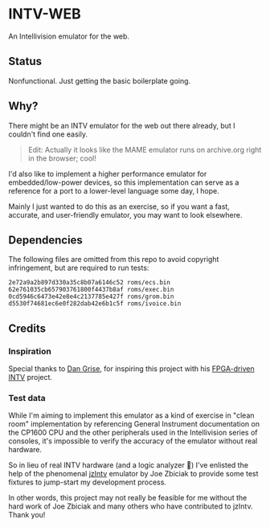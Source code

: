 # INTV-WEB

An Intellivision emulator for the web.

## Status

Nonfunctional. Just getting the basic boilerplate going.

## Why?

There might be an INTV emulator for the web out there already, but I couldn't find
one easily.

> Edit: Actually it looks like the MAME emulator runs on archive.org right in
> the browser; cool!

I'd also like to implement a higher performance emulator for embedded/low-power
devices, so this implementation can serve as a reference for a port to a
lower-level language some day, I hope.

Mainly I just wanted to do this as an exercise, so if you want a fast, accurate,
and user-friendly emulator, you may want to look elsewhere.

## Dependencies

The following files are omitted from this repo to avoid copyright infringement,
but are required to run tests:

```
2e72a9a2b897d330a35c8b07a6146c52 roms/ecs.bin
62e761035cb657903761800f4437b8af roms/exec.bin
0cd5946c6473e42e8e4c2137785e427f roms/grom.bin
d5530f74681ec6e0f282dab42e6b1c5f roms/ivoice.bin
```

## Credits

### Inspiration

Special thanks to [Dan Grise](https://www.youtube.com/@dangrise6182), for
inspiring this project with his [FPGA-driven
INTV](https://www.youtube.com/watch?v=3CrwzyJIzMI) project.

### Test data

While I'm aiming to implement this emulator as a kind of exercise in "clean
room" implementation by referencing General Instrument documentation on the
CP1600 CPU and the other peripherals used in the Intellivision series of
consoles, it's impossible to verify the accuracy of the emulator without real
hardware.

So in lieu of real INTV hardware (and a logic analyzer 💸) I've enlisted the
help of the phenomenal [jzIntv](http://spatula-city.org/~im14u2c/intv) emulator
by Joe Zbiciak to provide some test fixtures to jump-start my development
process.

In other words, this project may not really be feasible for me without the hard
work of Joe Zbiciak and many others who have contributed to jzIntv. Thank you!
